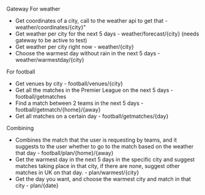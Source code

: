 Gateway
For weather 
- Get coordinates of a city, call to the weather api to get 			      that - weather/coordinates/{city}"
- Get weather per city for the next 5 days - weather/forecast/{city}  (needs gateway to be active to test)
- Get weather per city right now - weather/{city} 
- Choose the warmest day without rain in the next 5 days - weather/warmestday/{city}

For football
- Get venues by city - football/venues/{city}
- Get all the matches in the Premier League on the next 5 days - football/getmatches
- Find a match between 2 teams in the next 5 days - football/getmatch/{home}/{away} 
- Get all matches on a certain day - football/getmatches/{day}
  
Combining 
- Combines the match that the user is requesting by teams, and it suggests to the user whether to go to the match based on the weather that day - football/plan/{home}/{away}
- Get the warmest day in the next 5 days in the specific city and suggest matches taking place in that city, if there are none, suggest other matches in UK on that day. - plan/warmest/{city}
- Get the day you want, and choose the warmest city and match in that city - plan/{date}
